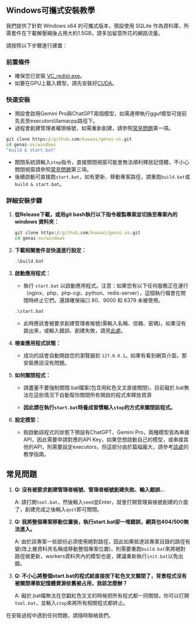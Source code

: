 ## Windows可攜式安裝教學

我們提供了針對 Windows x64 的可攜式版本，預設使用 SQLite 作為資料庫，所需套件在下載解壓縮後占用大約1.5GB，請多加留意所花的網路流量。

請按照以下步驟進行建置：

### 前置條件
- 確保您已安裝 [VC_redist.exe](https://learn.microsoft.com/zh-tw/cpp/windows/latest-supported-vc-redist?view=msvc-170)。
- 如要在GPU上載入模型，請先安裝好[CUDA](https://developer.nvidia.com/cuda-toolkit)。

### 快速安裝
- 預設會啟用Gemini Pro與ChatGPT兩個模型，如需連帶執行gguf模型可提前先丟至executors\llamacpp路徑下。
- 過程會創建管理者權限帳號，如需重新創建，請參照[常見問題](#常見問題)第一項。
```bat
git clone https://github.com/kuwaai/genai-os.git
cd genai-os/windows
"build & start.bat"
```
- 關閉系統請輸入`stop`指令，直接關閉視窗可能會無法順利釋放記憶體，不小心關閉視窗請參照[常見問題](#常見問題)第三項。
- 後續啟動可直接跑`start.bat`，如有更新、移動專案路徑，請重跑`build.bat`或`build & start.bat`。

### 詳細安裝步驟

1. **從Release下載，或用git bash執行以下指令複製專案並切換至專案內的 windows 資料夾：**
   ```bat
   git clone https://github.com/kuwaai/genai-os.git
   cd genai-os/windows
   ```

2. **下載相關套件並快速進行設定：**
   ```bat
   .\build.bat
   ```

3. **啟動應用程式：**
   - 執行 `start.bat` 以啟動應用程式。注意：如果您有以下任何服務正在運行（nginx、php、php-cgi、python、redis-server），這個執行檔會在關閉時終止它們。還請確保端口 80、9000 和 6379 未被使用。
   ```bat
   .\start.bat
   ```
   - 此時應該會被要求創建管理者帳號(需輸入名稱、信箱、密碼)，如果沒有跳出來，或輸入錯誤、創建失敗，請見[此處](#常見問題)。

4. **檢查應用程式狀態：**
   - 成功的話會自動開啟您的瀏覽器到 `127.0.0.1`。如果有看到網頁介面，那安裝應該沒有問題。

5. **如何關閉程式：**
   - 請盡量不要強制關閉.bat檔案(包含用紅色叉叉直接關閉)，目前礙於.bat無法在這些情況下自動幫你關閉所有開啟的程式來釋放資源

   - **因此請在執行`start.bat`時養成習慣輸入`stop`的方式來關閉該程式。**

6. **設定模型：**
   - 剛啟動該程式的狀態下預設有ChatGPT、Gemini Pro，兩種模型皆為串接API，因此需要申請對應的API Key，如果您想啟動自己的模型，或串接其他的API，則需要設定executors，但這部分由於篇幅龐大，請參考[該處](./executors/README_TW.md)的教學指南。

## 常見問題

1. **Q: 沒有被要求創建管理者帳號、管理者帳號創建失敗、輸入錯誤...**
   
   A: 請打開`tool.bat`，然後輸入`seed`並Enter，就會打開管理員帳號創建的介面了，創建完成之後輸入`quit`即可關閉。

2. **Q: 我將整個專案移動位置後，執行start.bat卻一堆錯誤，網頁也404/500無法進入。**

   A: 由於該專案一些部份必須使用絕對路徑，因此如果抵達該專案目錄的路徑有變(改上層資料夾名稱或移動整個專案位置)，則需要重跑`build.bat`來將絕對路徑做更新，workers資料夾內的模型也是，建議重新執行`init.bat`以免出錯。

3. **Q: 不小心將整個start.bat的程式給直接按下紅色叉叉關閉了，背景程式沒有被關閉導致記憶體資源依舊被占用，我該怎麼辦？**

   A: 礙於.bat檔無法在您戳紅色叉叉的時候把所有程式都一同關閉，你可以打開`tool.bat`，並輸入`stop`來將所有相關程式都終止。

在安裝過程中遇到任何問題，請隨時聯絡我們。